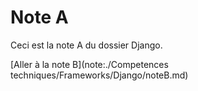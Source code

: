 # Note A

Ceci est la note A du dossier Django.

[Aller à la note B](note:./Competences techniques/Frameworks/Django/noteB.md)
